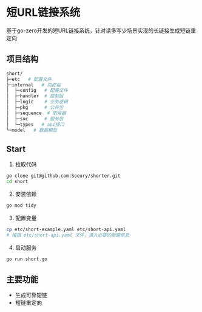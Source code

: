# 短URL链接系统
基于go-zero开发的短URL链接系统，针对读多写少场景实现的长链接生成短链重定向

## 项目结构
```bash
short/
├─etc   # 配置文件
├─internal   # 内部包
│  ├─config   # 配置文件
│  ├─handler  # 控制层
│  ├─logic    # 业务逻辑
│  ├─pkg      # 公共包
│  ├─sequence  # 取号器
│  ├─svc      # 服务层  
│  └─types   # api接口
└─model   # 数据模型
```

## Start
1. 拉取代码
```bash
go clone git@github.com:Soeury/shorter.git
cd short 
```

2. 安装依赖
```bash
go mod tidy 
```

3. 配置变量
```bash 
cp etc/short-example.yaml etc/short-api.yaml
# 编辑 etc/short-api.yaml 文件，填入必要的配置信息
```

4. 启动服务
```bash 
go run short.go 
```

## 主要功能
* 生成可靠短链
* 短链重定向